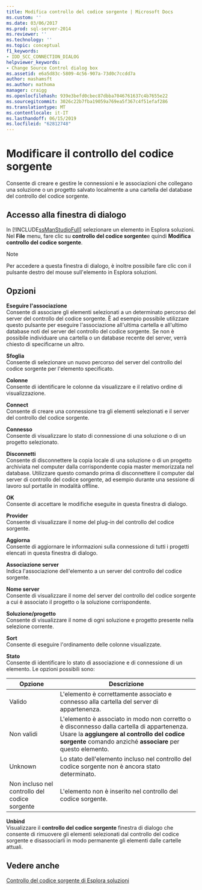 ```yaml
---
title: Modifica controllo del codice sorgente | Microsoft Docs
ms.custom: ''
ms.date: 03/06/2017
ms.prod: sql-server-2014
ms.reviewer: ''
ms.technology: ''
ms.topic: conceptual
f1_keywords:
- IDD_SCC_CONNECTION_DIALOG
helpviewer_keywords:
- Change Source Control dialog box
ms.assetid: e6a5d83c-5809-4c56-907a-73d0c7ccdd7a
author: mashamsft
ms.author: mathoma
manager: craigg
ms.openlocfilehash: 939e3befd0cbec87dbba7046761637c4b7655e22
ms.sourcegitcommit: 3026c22b7fba19059a769ea5f367c4f51efaf286
ms.translationtype: MT
ms.contentlocale: it-IT
ms.lasthandoff: 06/15/2019
ms.locfileid: "62812748"
---
```

# <a name="change-source-control"></a>Modificare il controllo del codice sorgente
  Consente di creare e gestire le connessioni e le associazioni che collegano una soluzione o un progetto salvato localmente a una cartella del database del controllo del codice sorgente.  
  
## <a name="dialog-box-access"></a>Accesso alla finestra di dialogo  
 In [!INCLUDE[ssManStudioFull](../includes/ssmanstudiofull-md.md)] selezionare un elemento in Esplora soluzioni. Nel **File** menu, fare clic su **controllo del codice sorgente**e quindi **Modifica controllo del codice sorgente**.  
  
> [!NOTE]  
>  Per accedere a questa finestra di dialogo, è inoltre possibile fare clic con il pulsante destro del mouse sull'elemento in Esplora soluzioni.  
  
## <a name="options"></a>Opzioni  
 **Eseguire l'associazione**  
 Consente di associare gli elementi selezionati a un determinato percorso del server del controllo del codice sorgente. È ad esempio possibile utilizzare questo pulsante per eseguire l'associazione all'ultima cartella e all'ultimo database noti del server del controllo del codice sorgente. Se non è possibile individuare una cartella o un database recente del server, verrà chiesto di specificarne un altro.  
  
 **Sfoglia**  
 Consente di selezionare un nuovo percorso del server del controllo del codice sorgente per l'elemento specificato.  
  
 **Colonne**  
 Consente di identificare le colonne da visualizzare e il relativo ordine di visualizzazione.  
  
 **Connect**  
 Consente di creare una connessione tra gli elementi selezionati e il server del controllo del codice sorgente.  
  
 **Connesso**  
 Consente di visualizzare lo stato di connessione di una soluzione o di un progetto selezionato.  
  
 **Disconnetti**  
 Consente di disconnettere la copia locale di una soluzione o di un progetto archiviata nel computer dalla corrispondente copia master memorizzata nel database. Utilizzare questo comando prima di disconnettere il computer dal server di controllo del codice sorgente, ad esempio durante una sessione di lavoro sul portatile in modalità offline.  
  
 **OK**  
 Consente di accettare le modifiche eseguite in questa finestra di dialogo.  
  
 **Provider**  
 Consente di visualizzare il nome del plug-in del controllo del codice sorgente.  
  
 **Aggiorna**  
 Consente di aggiornare le informazioni sulla connessione di tutti i progetti elencati in questa finestra di dialogo.  
  
 **Associazione server**  
 Indica l'associazione dell'elemento a un server del controllo del codice sorgente.  
  
 **Nome server**  
 Consente di visualizzare il nome del server del controllo del codice sorgente a cui è associato il progetto o la soluzione corrispondente.  
  
 **Soluzione/progetto**  
 Consente di visualizzare il nome di ogni soluzione e progetto presente nella selezione corrente.  
  
 **Sort**  
 Consente di eseguire l'ordinamento delle colonne visualizzate.  
  
 **Stato**  
 Consente di identificare lo stato di associazione e di connessione di un elemento. Le opzioni possibili sono:  
  
|**Opzione**|**Descrizione**|  
|----------------|---------------------|  
|Valido|L'elemento è correttamente associato e connesso alla cartella del server di appartenenza.|  
|Non validi|L'elemento è associato in modo non corretto o è disconnesso dalla cartella di appartenenza. Usare la **aggiungere al controllo del codice sorgente** comando anziché **associare** per questo elemento.|  
|Unknown|Lo stato dell'elemento incluso nel controllo del codice sorgente non è ancora stato determinato.|  
|Non incluso nel controllo del codice sorgente|L'elemento non è inserito nel controllo del codice sorgente.|  
  
 **Unbind**  
 Visualizzare il **controllo del codice sorgente** finestra di dialogo che consente di rimuovere gli elementi selezionati dal controllo del codice sorgente e disassociarli in modo permanente gli elementi dalle cartelle attuali.  
  
## <a name="see-also"></a>Vedere anche  
 [Controllo del codice sorgente di Esplora soluzioni](../../2014/database-engine/solution-explorer-source-control.md)  
  
  
